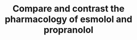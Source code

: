 ---
title: "Compare and contrast the pharmacology of esmolol and propranolol"
entityType: SAQ
exam: PEX
college: ANZCA
year: 2001
sitting: A
question: 15
passRate: 75
EC_expectedDomains:
- "Those candidates who took a systematic approach to the answer scored better marks and missed fewer important points. It was not adequate to state that a drug was a β1 selective, or a non-selective β-blocker, without describing what this meant in terms of effects on vital organs. Many candidates scored well in describing the contrasting pharmacokinetics of the two agents, but then gave little or no detail on the pharmacodynamic effects of the drugs, particularly their cardiovascular effects that are the main therapeutic target."
EC_extraCredit:
- ""
EC_errorsCommon:
- "Important side effects and contraindications to their use were also frequently omitted. A number of candidates stated that esmolol causes no bronchoconstriction in asthmatics because of its selectivity for β1 receptors. The drug is only selective for β1 receptors at low doses. Few candidates mentioned the exaggerated responses that may occur when sympathetic tone is high."
---